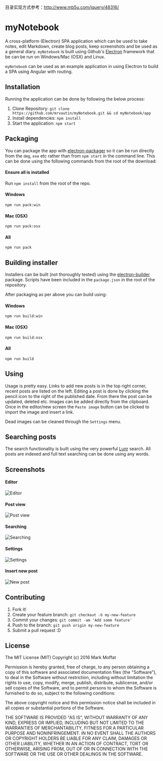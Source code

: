 目录实现方式参考：<http://www.mb5u.com/jquery/48316/>











# myNotebook

A cross-platform (Electron) SPA application which can be used to take notes, edit Markdown, create blog posts, keep screenshots and be used as a general diary. `myNotebook` is built using Github's 
[Electron](http://electron.atom.io/) framework that be can be run on Windows/Mac (OSX) and Linux. 

`myNotebook` can be used as an example application in using Electron to build a SPA using Angular 
with routing. 

## Installation

Running the application can be done by following the below process:

1. Clone Repository: `git clone https://github.com/mrvautin/myNotebook.git && cd myNotebook/app`
2. Install dependencies: `npm install`
3. Start the application: `npm start`

## Packaging

You can package the app with [electron-packager](https://github.com/maxogden/electron-packager) so it can be run directly from the `dmg`, `exe` 
etc rather than from `npm start` in the command line. This can be done using the following commands from the 
root of the download:

#### Ensure all is installed

Run `npm install` from the root of the repo.

#### Windows

`npm run pack:win`

#### Mac (OSX)

`npm run pack:osx`

#### All

`npm run pack`

## Building installer

Installers can be built (not thoroughly tested) using the [electron-builder](https://github.com/loopline-systems/electron-builder)
package. Scripts have been included in the `package.json` in the root of the repository.

After packaging as per above you can build using:

#### Windows

`npm run build:win`

#### Mac (OSX)

`npm run build:osx`

#### All

`npm run build`

## Using

Usage is pretty easy. Links to add new posts is in the top right corner, recent posts are listed on the left.
Editing a post is done by clicking the pencil icon to the right of the published date. From there the post can be updated, deleted etc.
Images can be added directly from the clipboard. Once in the editor/new screen the `Paste image` button can be clicked to 
import the image and insert a link.

Dead images can be cleaned through the `Settings` menu.

## Searching posts

The search functionality is built using the very powerful [Lunr](https://github.com/olivernn/lunr.js) search. All posts are indexed and full text searching can be
done using any words. 

## Screenshots

#### Editor
![Editor](../docs/images/editor.png)

#### Post view
![Post view](../docs/images/post_view.png)

#### Searching
![Searching](../docs/images/search_results.png)

#### Settings
![Settings](../docs/images/settings.png)

#### Insert new post
![New post](../docs/images/insert_new.png)

## Contributing

1. Fork it!
2. Create your feature branch: `git checkout -b my-new-feature`
3. Commit your changes: `git commit -am 'Add some feature'`
4. Push to the branch: `git push origin my-new-feature`
5. Submit a pull request :D

## License

The MIT License (MIT)
Copyright (c) 2016 Mark Moffat

Permission is hereby granted, free of charge, to any person obtaining a copy of this software and associated documentation files (the "Software"), to deal in the Software without restriction, including without limitation the rights to use, copy, modify, merge, publish, distribute, sublicense, and/or sell copies of the Software, and to permit persons to whom the Software is furnished to do so, subject to the following conditions:

The above copyright notice and this permission notice shall be included in all copies or substantial portions of the Software.

THE SOFTWARE IS PROVIDED "AS IS", WITHOUT WARRANTY OF ANY KIND, EXPRESS OR IMPLIED, INCLUDING BUT NOT LIMITED TO THE WARRANTIES OF MERCHANTABILITY, FITNESS FOR A PARTICULAR PURPOSE AND NONINFRINGEMENT. IN NO EVENT SHALL THE AUTHORS OR COPYRIGHT HOLDERS BE LIABLE FOR ANY CLAIM, DAMAGES OR OTHER LIABILITY, WHETHER IN AN ACTION OF CONTRACT, TORT OR OTHERWISE, ARISING FROM, OUT OF OR IN CONNECTION WITH THE SOFTWARE OR THE USE OR OTHER DEALINGS IN THE SOFTWARE.